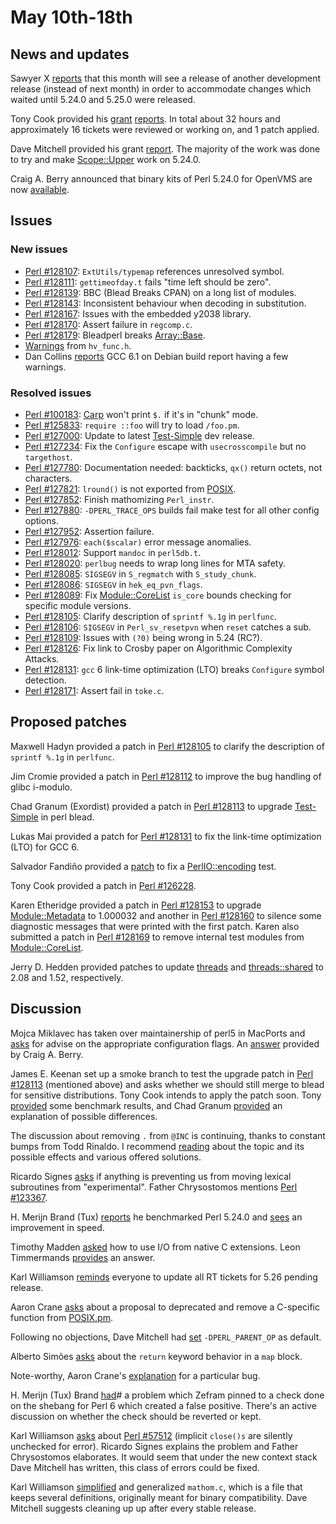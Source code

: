 # May 10th-18th

## News and updates

Sawyer X
[reports](http://www.nntp.perl.org/group/perl.perl5.porters/236358)
that this month will see a release of another development release
(instead of next month) in order to accommodate changes which waited
until 5.24.0 and 5.25.0 were released.

Tony Cook provided his
[grant](http://www.nntp.perl.org/group/perl.perl5.porters/236362)
[reports](http://www.nntp.perl.org/group/perl.perl5.porters/236363).
In total about 32 hours and approximately 16 tickets were reviewed or
working on, and 1 patch applied.

Dave Mitchell provided his grant
[report](http://www.nntp.perl.org/group/perl.perl5.porters/236413).
The majority of the work was done to try and make
[Scope::Upper](https://metacpan.org/pod/Scope::Upper) work on
5.24.0.

Craig A. Berry announced that binary kits of Perl 5.24.0 for
OpenVMS are now
[available](http://www.nntp.perl.org/group/perl.perl5.porters/236337).

## Issues

### New issues

* [Perl #128107](https://rt.perl.org/Ticket/Display.html?id=128107):
  `ExtUtils/typemap` references unresolved symbol.
* [Perl #128111](https://rt.perl.org/Ticket/Display.html?id=128111):
  `gettimeofday.t` fails "time left should be zero".
* [Perl #128139](https://rt.perl.org/Ticket/Display.html?id=128139):
  BBC (Blead Breaks CPAN) on a long list of modules.
* [Perl #128143](https://rt.perl.org/Ticket/Display.html?id=128143):
  Inconsistent behaviour when decoding in substitution.
* [Perl #128167](https://rt.perl.org/Ticket/Display.html?id=128167):
  Issues with the embedded y2038 library.
* [Perl #128170](https://rt.perl.org/Ticket/Display.html?id=128170):
  Assert failure in `regcomp.c`.
* [Perl #128179](https://rt.perl.org/Ticket/Display.html?id=128179):
  Bleadperl breaks [Array::Base](https://metacpan.org/pod/Array::Base).
* [Warnings](http://www.nntp.perl.org/group/perl.perl5.porters/236443)
  from `hv_func.h`.
* Dan Collins
  [reports](http://www.nntp.perl.org/group/perl.perl5.porters/236494)
  GCC 6.1 on Debian build report having a few warnings.

### Resolved issues

* [Perl #100183](https://rt.perl.org/Ticket/Display.html?id=100183):
  [Carp](https://metacpan.org/pod/Carp) won't print `$.` if it's in
  "chunk" mode.
* [Perl #125833](https://rt.perl.org/Ticket/Display.html?id=125833):
  `require ::foo` will try to load `/foo.pm`.
* [Perl #127000](https://rt.perl.org/Ticket/Display.html?id=127000):
  Update to latest
  [Test-Simple](https://metacpan.org/release/Test-Simple) dev
  release.
* [Perl #127234](https://rt.perl.org/Ticket/Display.html?id=127234):
  Fix the `Configure` escape with `usecrosscompile` but no
  `targethost`.
* [Perl #127780](https://rt.perl.org/Ticket/Display.html?id=127780):
  Documentation needed: backticks, `qx()` return octets, not
  characters.
* [Perl #127821](https://rt.perl.org/Ticket/Display.html?id=127821):
  `lround()` is not exported from
  [POSIX](https://metacpan.org/pod/POSIX).
* [Perl #127852](https://rt.perl.org/Ticket/Display.html?id=127852):
  Finish mathomizing `Perl_instr`.
* [Perl #127880](https://rt.perl.org/Ticket/Display.html?id=127880):
  `-DPERL_TRACE_OPS` builds fail make test for all other config
  options.
* [Perl #127952](https://rt.perl.org/Ticket/Display.html?id=127952):
  Assertion failure.
* [Perl #127976](https://rt.perl.org/Ticket/Display.html?id=127976):
  `each($scalar)` error message anomalies.
* [Perl #128012](https://rt.perl.org/Ticket/Display.html?id=128012):
  Support `mandoc` in `perl5db.t`.
* [Perl #128020](https://rt.perl.org/Ticket/Display.html?id=128020):
  `perlbug` needs to wrap long lines for MTA safety.
* [Perl #128085](https://rt.perl.org/Ticket/Display.html?id=128085):
  `SIGSEGV` in `S_regmatch` with `S_study_chunk`.
* [Perl #128086](https://rt.perl.org/Ticket/Display.html?id=128086):
  `SIGSEGV` in `hek_eq_pvn_flags`.
* [Perl #128089](https://rt.perl.org/Ticket/Display.html?id=128089):
  Fix [Module::CoreList](https://metacpan.org/pod/Module::CoreList)
  `is_core` bounds checking for specific module versions.
* [Perl #128105](https://rt.perl.org/Ticket/Display.html?id=128105):
  Clarify description of `sprintf %.1g` in `perlfunc`.
* [Perl #128106](https://rt.perl.org/Ticket/Display.html?id=128106):
  `SIGSEGV` in `Perl_sv_resetpvn` when `reset` catches a sub.
* [Perl #128109](https://rt.perl.org/Ticket/Display.html?id=128109):
  Issues with `(?0)` being wrong in 5.24 (RC?).
* [Perl #128126](https://rt.perl.org/Ticket/Display.html?id=128126):
  Fix link to Crosby paper on Algorithmic Complexity Attacks.
* [Perl #128131](https://rt.perl.org/Ticket/Display.html?id=128131):
  `gcc` 6 link-time optimization (LTO) breaks `Configure` symbol
  detection.
* [Perl #128171](https://rt.perl.org/Ticket/Display.html?id=128171):
  Assert fail in `toke.c`.

## Proposed patches

Maxwell Hadyn provided a patch in
[Perl #128105](https://rt.perl.org/Ticket/Display.html?id=128105)
to clarify the description of `sprintf %.1g` in `perlfunc`.

Jim Cromie provided a patch in
[Perl #128112](https://rt.perl.org/Ticket/Display.html?id=128112)
to improve the bug handling of glibc i-modulo.

Chad Granum (Exordist) provided a patch in
[Perl #128113](https://rt.perl.org/Ticket/Display.html?id=128113)
to upgrade
[Test-Simple](https://metacpan.org/release/Test-Simple) in perl
blead.

Lukas Mai provided a patch for
[Perl #128131](https://rt.perl.org/Ticket/Display.html?id=128131)
to fix the link-time optimization (LTO) for GCC 6.

Salvador Fandiño provided a
[patch](http://www.nntp.perl.org/group/perl.perl5.porters/236350)
to fix a
[PerlIO::encoding](https://metacpan.org/pod/PerlIO::encoding)
test.

Tony Cook provided a patch in
[Perl #126228](https://rt.perl.org/Ticket/Display.html?id=126228).

Karen Etheridge provided a patch in
[Perl #128153](https://rt.perl.org/Ticket/Display.html?id=128153)
to upgrade [Module::Metadata](https://metacpan.org/pod/Module::Metadata) to
1.000032 and another in
[Perl #128160](https://rt.perl.org/Ticket/Display.html?id=128160)
to silence some diagnostic messages that were printed with the
first patch. Karen also submitted a patch in
[Perl #128169](https://rt.perl.org/Ticket/Display.html?id=128169)
to remove internal test modules from
[Module::CoreList](https://metacpan.org/pod/Module::CoreList).

Jerry D. Hedden provided patches to update
[threads](https://metacpan.org/pod/threads)
and [threads::shared](https://metacpan.org/pod/threads::shared)
to 2.08 and 1.52, respectively.

## Discussion

Mojca Miklavec has taken over maintainership of perl5 in MacPorts
and
[asks](http://www.nntp.perl.org/group/perl.perl5.porters/236283)
for advise on the appropriate configuration flags. An
[answer](http://www.nntp.perl.org/group/perl.perl5.porters/236311)
provided by Craig A. Berry.

James E. Keenan set up a smoke branch to test the upgrade patch in
[Perl #128113](https://rt.perl.org/Ticket/Display.html?id=128113)
(mentioned above) and asks whether we should still merge to blead for
sensitive distributions. Tony Cook intends to apply the patch soon.
Tony
[provided](http://www.nntp.perl.org/group/perl.perl5.porters/236335)
some benchmark results, and Chad Granum
[provided](http://www.nntp.perl.org/group/perl.perl5.porters/236342)
an explanation of possible differences.

The discussion about removing `.` from `@INC` is continuing, thanks
to constant bumps from Todd Rinaldo. I recommend
[reading](http://www.nntp.perl.org/group/perl.perl5.porters/235531)
about the topic and its possible effects and various offered
solutions.

Ricardo Signes
[asks](http://www.nntp.perl.org/group/perl.perl5.porters/236326)
if anything is preventing us from moving lexical subroutines from
"experimental". Father Chrysostomos mentions
[Perl #123367](https://rt.perl.org/Ticket/Display.html?id=123367).

H. Merijn Brand (Tux)
[reports](http://www.nntp.perl.org/group/perl.perl5.porters/236328)
he benchmarked Perl 5.24.0 and
[sees](http://www.nntp.perl.org/group/perl.perl5.porters/236348)
an improvement in speed.

Timothy Madden
[asked](http://www.nntp.perl.org/group/perl.perl5.porters/236357)
how to use I/O from native C extensions. Leon Timmermands
[provides](http://www.nntp.perl.org/group/perl.perl5.porters/236359)
an answer.

Karl Williamson
[reminds](http://www.nntp.perl.org/group/perl.perl5.porters/236369)
everyone to update all RT tickets for 5.26 pending release.

Aaron Crane
[asks](http://www.nntp.perl.org/group/perl.perl5.porters/236378)
about a proposal to deprecated and remove a C-specific function from
[POSIX.pm](https://metacpan.org/pod/POSIX).

Following no objections, Dave Mitchell had
[set](http://www.nntp.perl.org/group/perl.perl5.porters/236386)
`-DPERL_PARENT_OP` as default.

Alberto Simões
[asks](http://www.nntp.perl.org/group/perl.perl5.porters/236395)
about the `return` keyword behavior in a `map` block.

Note-worthy, Aaron Crane's
[explanation](http://www.nntp.perl.org/group/perl.perl5.porters/236398)
for a particular bug.

H. Merijn (Tux) Brand
[had](http://www.nntp.perl.org/group/perl.perl5.porters/236423)#
a problem which Zefram pinned to a check done on the shebang for Perl 6
which created a false positive. There's an active discussion on whether
the check should be reverted or kept.

Karl Williamson
[asks](http://www.nntp.perl.org/group/perl.perl5.porters/236483)
about
[Perl #57512](https://rt.perl.org/Ticket/Display.html?id=57512)
(implicit `close()s` are silently unchecked for error). Ricardo Signes
explains the problem and Father Chrysostomos elaborates. It would seem
that under the new context stack Dave Mitchell has written, this class
of errors could be fixed.

Karl Williamson
[simplified](http://www.nntp.perl.org/group/perl.perl5.porters/236372)
and generalized `mathom.c`, which is a file that keeps several
definitions, originally meant for binary compatibility.  Dave Mitchell
suggests cleaning up up after every stable release.
